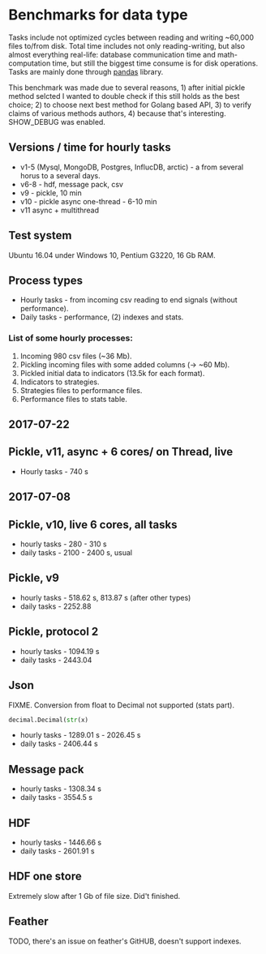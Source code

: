 # Benchmarks for data type

Tasks include not optimized cycles between reading and writing ~60,000 files to/from disk. 
Total time includes not only reading-writing, but also almost everything real-life: 
database communication time and math-computation time, but still the biggest 
time consume is for disk operations. 
Tasks are mainly done through [pandas](https://github.com/pandas-dev/pandas) library.

This benchmark was made due to several reasons, 1) after initial pickle method selcted I wanted to 
double check if this still holds as the best choice; 2) to choose next best method for Golang based API, 
3) to verify claims of various methods authors, 4) because that's interesting. SHOW_DEBUG was enabled.

## Versions / time for hourly tasks

* v1-5 (Mysql, MongoDB, Postgres, InflucDB, arctic) - a from several horus to a several days.
* v6-8 - hdf, message pack, csv
* v9 - pickle, 10 min
* v10 - pickle async one-thread - 6-10 min
* v11 async + multithread

## Test system

Ubuntu 16.04 under Windows 10, Pentium G3220, 16 Gb RAM.

## Process types

* Hourly tasks - from incoming csv reading to end signals (without performance).
* Daily tasks - performance, (2) indexes and stats.

### List of some hourly processes:

1) Incoming 980 csv files (~36 Mb).
2) Pickling incoming files with some added columns (-> ~60 Mb).
3) Pickled initial data to indicators (13.5k for each format).
4) Indicators to strategies.
5) Strategies files to performance files.
6) Performance files to stats table.

## 2017-07-22

## Pickle, v11, async + 6 cores/ on Thread, live

* Hourly tasks - 740 s

## 2017-07-08

## Pickle, v10, live 6 cores, all tasks

* hourly tasks - 280 - 310 s
* daily tasks - 2100 - 2400 s, usual

## Pickle, v9

* hourly tasks - 518.62 s, 813.87 s (after other types)
* daily tasks - 2252.88

## Pickle, protocol 2

* hourly tasks - 1094.19 s
* daily tasks - 2443.04

## Json

FIXME. Conversion from float to Decimal not supported (stats part).

```python
decimal.Decimal(str(x)
```

* hourly tasks - 1289.01 s - 2026.45 s
* daily tasks - 2406.44 s

## Message pack

* hourly tasks - 1308.34 s
* daily tasks - 3554.5 s

## HDF

* hourly tasks - 1446.66 s
* daily tasks - 2601.91 s


## HDF one store

Extremely slow after 1 Gb of file size. Did't finished.

## Feather

TODO, there's an issue on feather's GitHUB, doesn't support indexes.